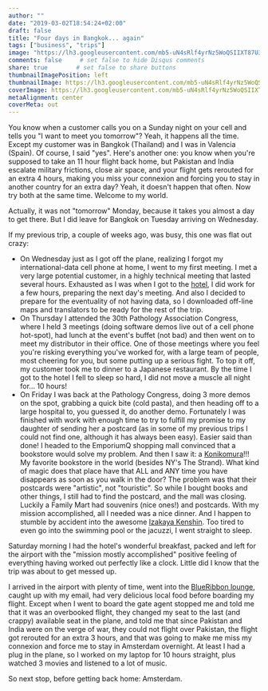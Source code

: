 ```yaml
---
author: ""
date: "2019-03-02T18:54:24+02:00"
draft: false
title: "Four days in Bangkok... again"
tags: ["business", "trips"]
image: "https://lh3.googleusercontent.com/mb5-uN4sRlf4yrNz5WoQSIIXT87U3KQEsy9z0q5wyJ2ZgCj0kkhgYVtJrlXEvnRJIGJcQfTSzuGiNwwEJQO5PH4lJC8g4wA_qQ5aL6aPdmRBXJShfmMVrQm7bf-knMIT9H0ft98P0xE=w1920-h1080"
comments: false     # set false to hide Disqus comments
share: true        # set false to share buttons
thumbnailImagePosition: left
thumbnailImage: https://lh3.googleusercontent.com/mb5-uN4sRlf4yrNz5WoQSIIXT87U3KQEsy9z0q5wyJ2ZgCj0kkhgYVtJrlXEvnRJIGJcQfTSzuGiNwwEJQO5PH4lJC8g4wA_qQ5aL6aPdmRBXJShfmMVrQm7bf-knMIT9H0ft98P0xE=w1920-h1080
coverImage: https://lh3.googleusercontent.com/mb5-uN4sRlf4yrNz5WoQSIIXT87U3KQEsy9z0q5wyJ2ZgCj0kkhgYVtJrlXEvnRJIGJcQfTSzuGiNwwEJQO5PH4lJC8g4wA_qQ5aL6aPdmRBXJShfmMVrQm7bf-knMIT9H0ft98P0xE=w1920-h1080
metaAlignment: center
coverMeta: out
---
```


You know when a customer calls you on a Sunday night on your cell and tells you "I want to meet you tomorrow"? Yeah, it happens all the time. Except my customer was in Bangkok (Thailand) and I was in Valencia (Spain). Of course, I said "yes".
Here's another one: you know when you're supposed to take an 11 hour flight back home, but Pakistan and India escalate military frictions, close air space, and your flight gets rerouted for an extra 4 hours, making you miss your connexion and forcing you to stay in another country for an extra day? Yeah, it doesn't happen that often. Now try both at the same time. Welcome to my world.

<!--more-->

Actually, it was not "tomorrow" Monday, because it takes you almost a day to get there. But I did leave for Bangkok on Tuesday arriving on Wednesday.

If my previous trip, a couple of weeks ago, was busy, this one was flat out crazy:

* On Wednesday just as I got off the plane, realizing I forgot my international-data cell phone at home, I went to my first meeting. I met a very large potential customer, in a highly technical meeting that lasted several hours. Exhausted as I was when I got to the [hotel](https://theakyra.com), I did work for a few hours, preparing the next day's meeting. And also I decided to prepare for the eventuality of not having data, so I downloaded off-line maps and translators to be ready for the rest of the trip.
* On Thursday I attended the 30th Pathology Association Congress, where I held 3 meetings (doing software demos live out of a cell phone hot-spot), had lunch at the event's buffet (not bad) and then went on to meet my distributor in their office. One of those meetings where you feel you're risking everything you've worked for, with a large team of people, most cheering for you, but some putting up a serious fight. To top it off, my customer took me to dinner to a Japanese restaurant. By the time I got to the hotel I fell to sleep so hard, I did not move a muscle all night for... 10 hours!
* On Friday I was back at the Pathology Congress, doing 3 more demos on the spot, grabbing a quick bite (cold pasta), and then heading off to a large hospital to, you guessed it, do another demo. Fortunately I was finished with work with enough time to try to fulfill my promise to my daughter of sending her a postcard (as in some of my previous trips I could not find one, although it has always been easy). Easier said than done! I headed to the EmporiumQ shopping mall convinced that a bookstore would solve my problem. And then I saw it: a [Konikomura](https://www.konike)!!! My favorite bookstore in the world (besides NY's The Strand). What kind of magic does that place have that ALL and ANY time you have disappears as soon as you walk in the door? The problem was that their postcards were "artistic", not "touristic". So while I bought books and other things, I still had to find the postcard, and the mall was closing. Luckily a Family Mart had souvenirs (nice ones!) and postcards. With my mission accomplished, all I needed was a nice dinner. And I happen to stumble by accident into the awesome [Izakaya Kenshin](https://www.facebook.com/KenshinIzakaya/). Too tired to even go into the swimming pool or the jacuzzi, I went straight to sleep.

Saturday morning I had the hotel's wonderful breakfast, packed and left for the airport with the "mission mostly accomplished" positive feeling of everything having worked out perfectly like a clock. Little did I know that the trip was about to get messed up.

I arrived in the airport with plenty of time, went into the [BlueRibbon lounge](https://loungesite), caught up with my email, had very delicious local food before boarding my flight. Except when I went to board the gate agent stopped me and told me that it was an overbooked flight, they changed my seat to the last (and crappy) available seat in the plane, and told me that since Pakistan and India were on the verge of war, they could not flight over Pakistan, the flight got rerouted for an extra 3 hours, and that was going to make me miss my connexion and force me to stay in Amsterdam overnight. At least I had a plug in the plane, so I worked on my laptop for 10 hours straight, plus watched 3 movies and listened to a lot of music.

So next stop, before getting back home: Amsterdam.

<script src="https://cdn.jsdelivr.net/npm/publicalbum@latest/dist/pa-embed-player.min.js" async></script>
<div class="pa-embed-player" style="width:100%; height:480px; display:none;"
  data-link="https://photos.app.goo.gl/UdcvX8Y1Nu23iUiZ6"
  data-title="36 new photos by Jorge Cortell">
  <img data-src="https://lh3.googleusercontent.com/bnQjhAAJpkT4b00AZQq56X1pBZFgaoFPwM0D7jJtDVnrOPr6tQptNUGHZxx2YsjMmCuT-IPCN32jAkGtRqlrdYrhwZQIZR4-B2Vz3KKr44GB91yGxmJ0q86i5zdBheiw4F1MrL0AglA=w1920-h1080" src="" alt="" />
  <img data-src="https://lh3.googleusercontent.com/7tnrRA1UMlNGn6mgNC4W-G1IvrijxwuSLy5eSlWmVqMS_E8mR_Id1YvQhP_3xn_x2a5y5-eoeArNMoNVcodgATXiFB3nOfDEWGC358UWgfFjUl9Dt_ge5LLBfxlMT-V-HNUOW18GH9g=w1920-h1080" src="" alt="" />
  <img data-src="https://lh3.googleusercontent.com/XTv7mvjanezsyjFWIdb0B-iNSErRlQHsEtK-47b2tikJwXkp2uydk4xDTLdSjyRVyEaost8F0FCUqO5RfzrqlYNMlLTVIuFJtxiBIvtXWpBQvjU-k8BJBO37GHRVFiVVrpY0As26hkc=w1920-h1080" src="" alt="" />
  <img data-src="https://lh3.googleusercontent.com/cxG9zOie7duS8G_lp_j34qbVj0VkiDfP5DodnKU6AMivQd2n9GTDDn_OuTVlvyD7ZT-WXl46cs9FUkuiu4KD4BOk5uhUgFju24Co_kT0O9EURirr50kpu3vupgQPpb-Dcx0BtF3JWz8=w1920-h1080" src="" alt="" />
  <img data-src="https://lh3.googleusercontent.com/6WwDzr9fNHYUkb1dx87wKgyMyRXDhELB7F95hRafEQCULV5Y-1TQ6MJFsp5AihoLYYUrZRQo2IdgFCBxJjBKJP604LkFrv4cwdFz-REG_zwW3AsTHSqYeJp5aT-AoT7wizPUtmCa61g=w1920-h1080" src="" alt="" />
  <img data-src="https://lh3.googleusercontent.com/860522j0tPq2n45a-hJvEa7QQPBimgG7Cl9R8N8BlOeJLBg36djZG2g_uhJktgCeZ7A2MbHePO_8R20iGJGNo93PrecTXhC15_PyYf9lNnUm-WS4YOyr1-nKiLsWPiDXlIMP9072VOk=w1920-h1080" src="" alt="" />
  <img data-src="https://lh3.googleusercontent.com/o87jsy52NRaJu26m3DMMKuoW2U8BePYOjIGhH5gmCjkRV2FIGvOqKNtcV-TIuY4fAF8AmNwRbqvqbbsn6-EKwXSnj50aIXrhO4UuIj6wrRJKCn06JjwjDqMLGl3toEHVjTGGNFo34ps=w1920-h1080" src="" alt="" />
  <img data-src="https://lh3.googleusercontent.com/2JKMHO6mZz-Lnj-SH5EJBaQRWDGXUfu3BXyiiosNgE8WhxzFsddXYwAGt3cSuqOZTGrDgztWM4i9yQuX_Z1e985mybfp7PLLhizXlA6mq1tx9IwLEscp1HdCW14j0yrxsJb8_LXZdew=w1920-h1080" src="" alt="" />
  <img data-src="https://lh3.googleusercontent.com/P9aywvpPFFIUTtlSOK8MXmPdSLZovcB6PjlSK8-iQODK2YeePA9UvoOvbGz6olS5zqNapCT8qn_vxGiCnEnZTsRZCRmSiEulK8TwqHduHXZoa0Jm6UWwfz6FhPOXdxLjqIn9z9CSLhw=w1920-h1080" src="" alt="" />
  <img data-src="https://lh3.googleusercontent.com/eMS1ts_vqawb_3-TMF4H6c-0SYKk-Yz_HuRrM4gOxHluo2-JjtxW-inuS7SkSImH5ZF9273KFw1SsRgJMa8gsl2LDP6K3njwFG5tLESxGBlEbsdoMbUBrwO9uA59AmtZwY0hYKBl_K0=w1920-h1080" src="" alt="" />
  <img data-src="https://lh3.googleusercontent.com/xNBbyDPu4GNVwnKcKX_DghSwUsrpO566vb4zR2sM0fT0T1Chr5jNbOsXEgntyBe_fzQhYuSghp2C5CQuF0Shx1A87JhUSXc26zDSnLqCDSKpag3x3scWHVdqxHhQDj9arXrQZAsDduU=w1920-h1080" src="" alt="" />
  <img data-src="https://lh3.googleusercontent.com/8a_fL4QFg6v1ZkNHnCqSPSnqD4jPfiEtMCVWEL4diCSdZZFSbd6LiPGyK-LdeETZTUlliIZnsf3uMQIj6iiOTxVj3hwPjOMmTKA7AKY8vIHHFpVl7th-yteiEmDYh-NGJmS0eZ3uIUY=w1920-h1080" src="" alt="" />
  <img data-src="https://lh3.googleusercontent.com/RmufTNcWcTBoU445El6OhMeP9eRT_qyN8N2wfWdVY-0Q9EtuB8k1ru76LIasFaOMEgP9VKWSt7FMp_q8T6R2fgtyRAvvlm87TgKJkVBBRzavGJn6w3IHgexHZbp5M9FoMVW6IC7nav8=w1920-h1080" src="" alt="" />
  <img data-src="https://lh3.googleusercontent.com/EoaaFiOEnC-vw0G9NvhcpUhkRtRvf5S-5Kzozie11f8myVz2whi6c1pyH7H5jXJfytsiadQNSa9dKDqY1R5ZPV2JzNDd-osGfIC7YG_TFRTML5-ZJY83eZhmRegLadmGoA2YalUG2II=w1920-h1080" src="" alt="" />
  <img data-src="https://lh3.googleusercontent.com/0xHTOb7PUGST4iRRmmLEg4RqRHtsFx3jaiuYQWfEYjJjYUigXk-fq-JIsFAZW46jilNB26gC390QBs5zEpgn1s5aGZaxyGJD7Jn-Ez5TGegqnhBQVWAPLnPOw_HzLUGjnZyF3MWOcNQ=w1920-h1080" src="" alt="" />
  <img data-src="https://lh3.googleusercontent.com/8P28gmSFqCHo2rkUFmYhW2_FJjwKCl-W13qqviLhONcigM3DQNcxMsrNf6pm2kMYcbye_00RUcGWAC3bafGUl7HKnqdSg1uEEq8eaT_a-gEsxOBGXHWdoPH-glLVkttwRjYCukVXaKY=w1920-h1080" src="" alt="" />
  <img data-src="https://lh3.googleusercontent.com/xKdcyxZSyqFRTuUe1hG-WdT18Fzk3aHxBNdBfUAId7NgKhhX2gPjLlCXMgoH4yQIcmlCpY1dL1LyyHjSGdKMe_1DbFtEjcRffVLaR5tk7DUSSbrFhaDeKQhc2hdoCs5idh8RL43-KKM=w1920-h1080" src="" alt="" />
  <img data-src="https://lh3.googleusercontent.com/r7yht3Ymxq-MiiN00-MWWVcif595vnhtwY_rWe-jW0r75ePDkaPFQtkzx3-gGAn5NlZQpOJqBsl29ex1JDLXFt50OniwsnLz7mumPn58sHGs45vCQvcvDvWLlzFFc6qVmEZ7TNlhqH0=w1920-h1080" src="" alt="" />
  <img data-src="https://lh3.googleusercontent.com/Gb3hINbMoKwKOfs0jubIp-v3EBGX0Llg_5Kv_ESXX9zseAG5LpSeOIXPFig7wL0Yx2qoFj033lPkbcHfBtTRFuIaRL-JaADDbdRA_eXJ7Kjt_YXCv9BAG64-2fw6nyQqiwOLfpHT4f4=w1920-h1080" src="" alt="" />
  <img data-src="https://lh3.googleusercontent.com/t9rYoHpFtLjz4cVucWpM-cDxyIzylcHUJwELo3CcX7U1OdeMzCh9QAMMVdOlnR2uf6O6E_EITFf95XU5eEsz3Ki46VmRYRwKxQONbF0hy1Pd_lPPZKbxDCkycIOc8T56aWSnCF_ZSBE=w1920-h1080" src="" alt="" />
  <img data-src="https://lh3.googleusercontent.com/OUQeQBuup41vi6Fd2_X-12MnO5ETpJVLAjjAy2mv1tZvUNms1jOm_wu9JAryPnPcZLzIKmAF-9ce_5Bk4EOqmGdeXW8tDAdMYf4Xw-zhDJPSzKLtOeA8Zfx2RZIPwKjFFjZ55dnRPr0=w1920-h1080" src="" alt="" />
  <img data-src="https://lh3.googleusercontent.com/ZPOyLGF3Po3CCg23JExzgkP6iAF6avqlnlY3cOUGP0yy1U0O1yUr4dUNBW6Rm2U_cepKUxTKgTb6rQGkqp6rbCDMMQfjoRyTcOjYvqfHPw2Mb2DVHFhZ6Da9jBOWi2QU4s0DFHBcsuc=w1920-h1080" src="" alt="" />
  <img data-src="https://lh3.googleusercontent.com/8gKCYSjvY-ICEgS1IBMdM6AF38_4QrIgiwMRhAwomj9W5Qq56sNZUciCGUbWjnYX8Nheq2mL1j33FqXIz4AH4y4yAmdjKhaop920eaXIkj4dWXwFd8nX0EWUp4yZ4_cZFY0hhiv5VYI=w1920-h1080" src="" alt="" />
  <img data-src="https://lh3.googleusercontent.com/yECZf6mRF_2NLy0ELoPahyD9jl9fW0qLf9GYUGMh3_Yd7X9R1u5iBxjF6ahwj-80gRj3FVvThrGQQH0vedc2xYkLIK4FPO4A40i6DGEpRgCVLeM99GKjZGJJZxH2EdazylHUPE6AKMU=w1920-h1080" src="" alt="" />
  <img data-src="https://lh3.googleusercontent.com/RdAoSboi_KyYkywycsZe7ItoUHYKZ5BHmNTJKEYL9I_Z5tVi6c6wJG7ezXshBsfFNt3HIVOa-2a1C0SWn7W3yeFW2ROehHXLs7gi_AOqJDMwwIzVbrPdEK7x9uech-ODp7rcI58d9A4=w1920-h1080" src="" alt="" />
  <img data-src="https://lh3.googleusercontent.com/m66mpT38aKbiIrwRFnZ2UnGPTU1_Z08Gz5oEdW1kJLcc5Fxfo1tkmYMy3nlYSYpqYXHI7zUoRxNJaRfEXfH-bgvXp9sLCA9ediPo55mPeNySJB_yamIJ5fAxxIZLS--S7T9wLWOtCTk=w1920-h1080" src="" alt="" />
  <img data-src="https://lh3.googleusercontent.com/U5UNiYIKW1Dc1mCD6rPjm9OcjwK42Nu1cK_I0w3iEZb8u_QtVx1j7WLLbzGRVK2zBpoBd9hSpvsJPHsjpvdX-nsVZxa5Fug0xRfujA0Sme-J5wvgStUhOOqe71J0eUsmOXn_qrq1sgU=w1920-h1080" src="" alt="" />
  <img data-src="https://lh3.googleusercontent.com/F_MbyXCh9REaNObkLLs2qZJccviKIVUVupuSF9-qJ4U2BUZuuVjWRjkQ4xRzUGTZeeALQiRePSLQj9bBih3tnPb1nc14gGr3grBPW8yzrJoYstVZXoG-ykpcZyoCApA-ZDg-YYIGhZ4=w1920-h1080" src="" alt="" />
  <img data-src="https://lh3.googleusercontent.com/gTFzsK1EQFGkQsKUUJmnOojHbP5gmCqm--sIrUhLbwloHvhJ81kgg1WYxWSSg6WHCqINK4n5tZ9uQdpJjJS-WTecwF5PFgcejZvXgC9MGAKbESOP8bA397_iF1HYPgWqHGg-mD91mR8=w1920-h1080" src="" alt="" />
  <img data-src="https://lh3.googleusercontent.com/EzIIYjKu66O50UuyeH3KJGfBqFf4CWD4f0mKPGLsj4ZnNdAe6eWSnc_-qGUUsuMLpgHlA12N3DNObRW4oKMmGtNY28cpg7u1Tau168K0fQSWxtEFccaRUpcLgpkarih8f6L7mxHUyCs=w1920-h1080" src="" alt="" />
  <img data-src="https://lh3.googleusercontent.com/Priy9-ulpFy5ujXe0_ARatmQ50X0VnuQzaN9QZ8nKRABQ7KXG1UqAeECwG0qw3nFogD7TpjQrm7CqkEKFZX24iA16WReukpnAc_WLuOyed69NJfwRvImFY0Jz4EMSFbRiLFSUHv8Y0M=w1920-h1080" src="" alt="" />
  <img data-src="https://lh3.googleusercontent.com/oDsgkaU98ZYvrR-06wiALoZkhYouY7nq9nsUZAUahaxLlJGYBEVxiwgk3RgHKnLjKPLfckFmf0fO_RcfYZYiXco0ITNELDR5PqGB4wmFy0KWUeM-UpCzlEAlXR5bdmx7juzcxeJ_pxg=w1920-h1080" src="" alt="" />
  <img data-src="https://lh3.googleusercontent.com/RN7eHBj3y7DAGSDYEfHuAIVlzhLFmzYZ4Gi847WMAXJYEBzvyrd6iC5szxN2EXnMzVwU95xoO0ZpnT85I_Dyo2XHI2q3NEYbcjTiFi5w9fu3ji9lYAv7ihYlp6spedJ30Pd5ESTtJsE=w1920-h1080" src="" alt="" />
  <img data-src="https://lh3.googleusercontent.com/wMKUn3lznTAf5wHkRcrm5QdKHR7J8qt5q5q9Xz4FYRCORH3IQp5VUc5g3REqVQ_iSrNNOtTVJB4hoyLQGXJ-tPpWCOjKhteOfIRKm4dJcL2gBpkKbx3JjfHgpsLbUGJC0jvSxCKUBiE=w1920-h1080" src="" alt="" />
  <img data-src="https://lh3.googleusercontent.com/z1ZGHmjv1ni_DNqQ2hmjAlq0raZhWrylihqaXeR9HCIQXTl9YrQB4NS_ZEJA9ppRtp-9tGhFoN9-eKl7XSzNjl5djO61zn5snQ_-Z54M5kSpVP3dJV8I9v6HdYSwk1DRk8kuN5L-NyQ=w1920-h1080" src="" alt="" />
  <img data-src="https://lh3.googleusercontent.com/JNstZXH_mtpykuhFoP3sgOqfFQ3vkVNG1UsG2O5Tl5NPYLd-1E5JqbkvLguGrww30rEUVUPAhAOhNq3YyklmnunU4qOvAgyUhHXrLZ1RK1R0pCf-h8iGm9jqjyko9Y-3EGWpbQmbseI=w1920-h1080" src="" alt="" />
</div>
